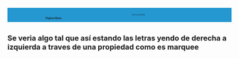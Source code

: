 <a href=""><img src="https://github.com/lojnoe/plugin-wp/blob/main/Captura%20de%20pantalla%202024-03-20%20133400.png" alt="foto"></a>
### Se veria algo tal que así estando las letras yendo de derecha a izquierda a traves de una propiedad como es marquee



